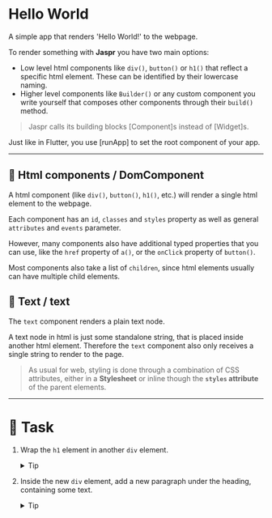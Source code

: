 # Hello World

A simple app that renders 'Hello World!' to the webpage.

To render something with **Jaspr** you have two main options: 

- Low level html components like `div()`, `button()` or `h1()` that reflect a specific html element. These can be 
  identified by their lowercase naming.
- Higher level components like `Builder()` or any custom component you write yourself that composes other components
  through their `build()` method.

> Jaspr calls its building blocks [Component]s instead of [Widget]s. 

Just like in Flutter, you use [runApp] to set the root component of your app.

---

## 🔎 Html components / DomComponent

A html component (like `div()`, `button()`, `h1()`, etc.) will render a single html element to the webpage. 

Each component has an `id`, `classes` and `styles` property as well as general `attributes` and `events` parameter.

However, many components also have additional typed properties that you can use, like the `href` property of `a()`, or the `onClick` property of `button()`.

Most components also take a list of `children`, since html elements usually can have multiple child elements.

## 🔎 Text / text

The `text` component renders a plain text node.

A text node in html is just some standalone string, that is placed inside another html element. 
Therefore the `text` component also only receives a single string to render to the page.

> As usual for web, styling is done through a combination of CSS attributes, either in a 
> **Stylesheet** or inline though the **`styles` attribute** of the parent elements.

---

# 🚀 Task

1. Wrap the `h1` element in another `div` element.
   <details>
     <summary>Tip</summary>
     Wrap with `div([])`.
   </details>
   
2. Inside the new `div` element, add a new paragraph under the heading, containing some text.
   <details>
     <summary>Tip</summary>
     The paragraph element is simply called `p` in html.
   </details>
